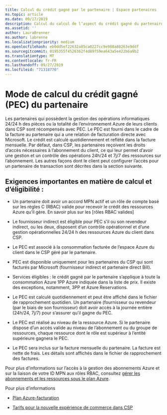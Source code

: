 ```yaml
---
title: Calcul du crédit gagné par le partenaire | Espace partenaires
ms.topic: article
ms.date: 09/17/2019
description: Calcul du calcul de l’aspect du crédit gagné du partenaire Azure
ms.assetid: ''
author: LauraBrenner
ms.author: labrenne
ms.localizationpriority: medium
ms.openlocfilehash: eb0dd5ef22632a85ca0227cc9e988a88263e9ddf
ms.sourcegitcommit: 0195355f4526362f4d89f59ea643a5e422b6a9b2
ms.translationtype: MT
ms.contentlocale: fr-FR
ms.lasthandoff: 09/27/2019
ms.locfileid: "71318770"
---
```

# <a name="how-the-partner-earned-credit-pec-is-calculated"></a>Mode de calcul du crédit gagné (PEC) du partenaire


Les partenaires qui possèdent la gestion des opérations informatiques 24/24 h des pièces ou la totalité de l’environnement Azure de leurs clients dans CSP sont récompensés avec PEC. Le PEC est fourni dans le cadre de la facture au partenaire qui a une relation de facturation directe avec Microsoft. Le crédit est calculé quotidiennement et reflété dans la facture mensuelle. Par défaut, dans CSP, les partenaires reçoivent les droits d’accès nécessaires à l’abonnement du client, ce qui leur permet d’avoir une gestion et un contrôle des opérations 24h/24 et 7j/7 des ressources sur l’abonnement. Les autres façons dont le client peut configurer l’accès pour un partenaire de transaction sont décrites dans la section suivante.   


## <a name="important-eligibility-and-calculation-requirements"></a>Exigences importantes en matière de calcul et d’éligibilité :

- Un partenaire doit avoir un accord MPN actif et un rôle de compte basé sur les règles C (RBAC) valide pour recevoir le crédit des ressources Azure qu’il gère. En savoir plus sur les [rôles RBAC valides]

- Le fournisseur indirect est éligible pour PEC s’il ou son revendeur indirect, ou les deux, disposent d’un contrôle opérationnel et d’une gestion opérationnelles 24/24 h des ressources Azure du client dans CSP.

- Le PEC est associé à la consommation facturée de l’espace Azure du client dans le CSP géré par le partenaire. 

- PEC est disponible uniquement pour les partenaires du CSP qui sont facturés par Microsoft (fournisseur indirect et partenaire direct Bill).

- Services éligibles : le crédit gagné par le partenaire s’applique à toute la consommation Azure 1PP Azure indiquée dans la liste de prix. Il existe des exceptions, notamment, 3PP et Azure Reservations.

- Le PEC est calculé quotidiennement et peut être affiché dans le fichier de rapprochement quotidien. Un partenaire (fournisseur ou revendeur (par le biais de son fournisseur) doit avoir accès à la journée entière (24h/24, 7j/7) pour s’assurer qu’il gagne du PEC.

- Le PEC est réalisé au niveau de la ressource Azure. Si le partenaire dispose d’un accès valide au niveau de l’abonnement ou du groupe de ressources, chaque ressource dont le rôle est supérieur à l’entité supérieure gagnera le PEC. 

- Le PEC sera inclus sur la facture mensuelle du partenaire. La facture est nette de frais. Les détails sont affichés dans le fichier de rapprochement des factures.

Pour plus d’informations sur l’accès à la gestion des abonnements Azure et sur la liaison de votre ID MPN aux rôles RBAC, consultez [gérer les abonnements et les ressources sous le plan Azure](azure-plan-manage.md).

Pour plus d’informations

- [Plan Azure-facturation](azure-plan-billing.md)

- [Tarifs pour la nouvelle expérience de commerce dans CSP](azure-plan-price-list.md)